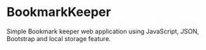 # BookmarkKeeper
Simple Bookmark keeper web application using JavaScript, JSON, Bootstrap and local storage feature.

